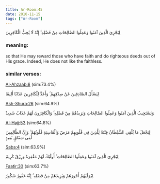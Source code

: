 ```yaml
---
title: Ar-Room:45
date: 2010-11-15
tags: ["Ar-Room"]
---
```

لِيَجْزِيَ الَّذِينَ آمَنُوا وَعَمِلُوا الصَّالِحَاتِ مِنْ فَضْلِهِ ۚ إِنَّهُ لَا يُحِبُّ الْكَافِرِينَ
### meaning: 
so that He may reward those who have faith and do righteous deeds out of His grace. Indeed, He does not like the faithless.
### similar verses: 

[Al-Ahzaab:8](/33/8) (sim:73.4%)

لِيَسْأَلَ الصَّادِقِينَ عَنْ صِدْقِهِمْ ۚ وَأَعَدَّ لِلْكَافِرِينَ عَذَابًا أَلِيمًا

[Ash-Shura:26](/42/26) (sim:64.9%)

وَيَسْتَجِيبُ الَّذِينَ آمَنُوا وَعَمِلُوا الصَّالِحَاتِ وَيَزِيدُهُمْ مِنْ فَضْلِهِ ۚ وَالْكَافِرُونَ لَهُمْ عَذَابٌ شَدِيدٌ

[Al-Hajj:53](/22/53) (sim:64.8%)

لِيَجْعَلَ مَا يُلْقِي الشَّيْطَانُ فِتْنَةً لِلَّذِينَ فِي قُلُوبِهِمْ مَرَضٌ وَالْقَاسِيَةِ قُلُوبُهُمْ ۗ وَإِنَّ الظَّالِمِينَ لَفِي شِقَاقٍ بَعِيدٍ

[Saba:4](/34/4) (sim:63.9%)

لِيَجْزِيَ الَّذِينَ آمَنُوا وَعَمِلُوا الصَّالِحَاتِ ۚ أُولَٰئِكَ لَهُمْ مَغْفِرَةٌ وَرِزْقٌ كَرِيمٌ

[Faatir:30](/35/30) (sim:63.7%)

لِيُوَفِّيَهُمْ أُجُورَهُمْ وَيَزِيدَهُمْ مِنْ فَضْلِهِ ۚ إِنَّهُ غَفُورٌ شَكُورٌ
